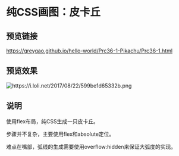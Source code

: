 # 纯CSS画图：皮卡丘

## 预览链接

https://greygao.github.io/hello-world/Prc36-1-Pikachu/Prc36-1.html

## 预览效果

![https://i.loli.net/2017/08/22/599be1d65332b.png
](Pikachu)

## 说明

使用flex布局，纯CSS生成一只皮卡丘。

步骤并不复杂，主要使用flex和absolute定位。

难点在嘴部，弧线的生成需要使用overflow:hidden来保证大弧度的实现。
